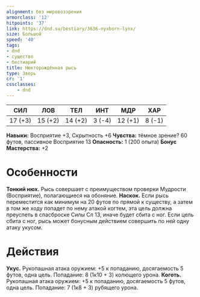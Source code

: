```yaml
---
alignment: без мировоззрения
armorclass: '12'
hitpoints: '37'
link: https://dnd.su/bestiary/3636-nyxborn-lynx/
size: Большой
speed: '40'
tags:
- dnd
- существо
- бестиарий
title: Нюкторождённая рысь
type: Зверь
cr: '1'
cssclasses:
    - dnd
---
```



| СИЛ | ЛОВ | ТЕЛ | ИНТ | МДР | ХАР |
|---|---|---|---|---|---|
| 17 (+3) | 15 (+2) | 14 (+2) | 3 (-4) | 12 (+1) | 8 (-1) |
**Навыки:** Восприятие +3, Скрытность +6
**Чувства:** тёмное зрение? 60 футов, пассивное Восприятие 13
**Опасность:** 1 (200 опыта)
**Бонус Мастерства:** +2


# Особенности
**Тонкий нюх.** Рысь совершает с преимуществом проверки Мудрости (Восприятие), полагающиеся на обоняние.
**Наскок.** Если рысь переместится как минимум на 20 футов по прямой к существу, а затем в том же ходу попадет по нему атакой когтем, эта цель должна преуспеть в спасброске Силы Сл 13, иначе будет сбита с ног. Если цель сбита с ног, рысь может бонусным действием совершить по ней одну атаку укусом.


# Действия
**Укус.** Рукопашная атака оружием: +5 к попаданию, досягаемость 5 футов, одна цель. Попадание: 8 (1к10 + 3) колющего урона.
**Коготь.** Рукопашная атака оружием: +5 к попаданию, досягаемость 5 футов, одна цель. Попадание: 7 (1к8 + 3) рубящего урона.